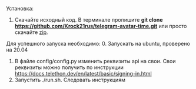 Установка:
  1. Скачайте исходный код. В терминале пропишите **git clone https://github.com/Krock21rus/telegram-avatar-time.git** или просто скачайте [zip](https://github.com/Krock21rus/telegram-avatar-time/archive/master.zip).

Для успешного запуска необходимо:
  0. Запускать на ubuntu, проверено на 20.04
  1. В файле config/config.py изменить реквизиты api на свои. Свои реквизиты можно получить по инструкции https://docs.telethon.dev/en/latest/basic/signing-in.html
  2. Запустить ./run.sh. Следовать инструкциям
